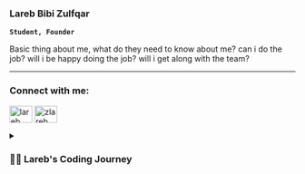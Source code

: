 ### Lareb Bibi Zulfqar
**`Student, Founder`**

Basic thing about me, what do they need to know about me? can i do the job? will i be happy doing the job? will i get along with the team?

---

<h3 align="left">Connect with me:</h3>
<p align="left">
<a href="https://linkedin.com/in/lareb bibi zulfqar" target="blank"><img align="center" src="https://raw.githubusercontent.com/rahuldkjain/github-profile-readme-generator/master/src/images/icons/Social/linked-in-alt.svg" alt="lareb bibi zulfqar" height="30" width="40" /></a>
<a href="https://www.leetcode.com/zlareb" target="blank"><img align="center" src="https://raw.githubusercontent.com/rahuldkjain/github-profile-readme-generator/master/src/images/icons/Social/leet-code.svg" alt="zlareb" height="30" width="40" /></a>
</p>


<details>
 <summary><h3>👨‍💻 Lareb's Coding Journey</h3></summary>
  prob solving + fin hub = blabla

<!--
**zlareb/zlareb** is a ✨ _special_ ✨ repository because its `README.md` (this file) appears on your GitHub profile.

Here are some ideas to get you started:

- 🔭 I’m currently working on ...
- 🌱 I’m currently learning ...
- 👯 I’m looking to collaborate on ...
- 🤔 I’m looking for help with ...
- 💬 Ask me about ...
- 📫 How to reach me: ...
- 😄 Pronouns: ...
- ⚡ Fun fact: ...
-->
